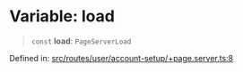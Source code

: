 # Variable: load

> `const` **load**: `PageServerLoad`

Defined in: [src/routes/user/account-setup/+page.server.ts:8](https://github.com/andrewski04/SvelteKit-Template/blob/9ffac812183d006906d6dfaaa45d8940033328db/src/routes/user/account-setup/+page.server.ts#L8)
